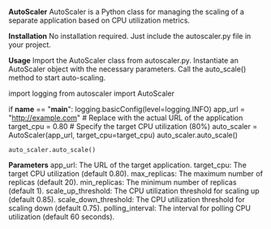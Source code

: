 **AutoScaler**
AutoScaler is a Python class for managing the scaling of a separate application based on CPU utilization metrics.

**Installation**
No installation required. Just include the autoscaler.py file in your project.

**Usage**
Import the AutoScaler class from autoscaler.py.
Instantiate an AutoScaler object with the necessary parameters.
Call the auto_scale() method to start auto-scaling.


import logging
from autoscaler import AutoScaler

if __name__ == "__main__":
    logging.basicConfig(level=logging.INFO)
    app_url = "http://example.com"  # Replace with the actual URL of the application
    target_cpu = 0.80  # Specify the target CPU utilization (80%)
    auto_scaler = AutoScaler(app_url, target_cpu=target_cpu)
    auto_scaler.auto_scale()

    auto_scaler.auto_scale()
**Parameters**
app_url: The URL of the target application.
target_cpu: The target CPU utilization (default 0.80).
max_replicas: The maximum number of replicas (default 20).
min_replicas: The minimum number of replicas (default 1).
scale_up_threshold: The CPU utilization threshold for scaling up (default 0.85).
scale_down_threshold: The CPU utilization threshold for scaling down (default 0.75).
polling_interval: The interval for polling CPU utilization (default 60 seconds).
